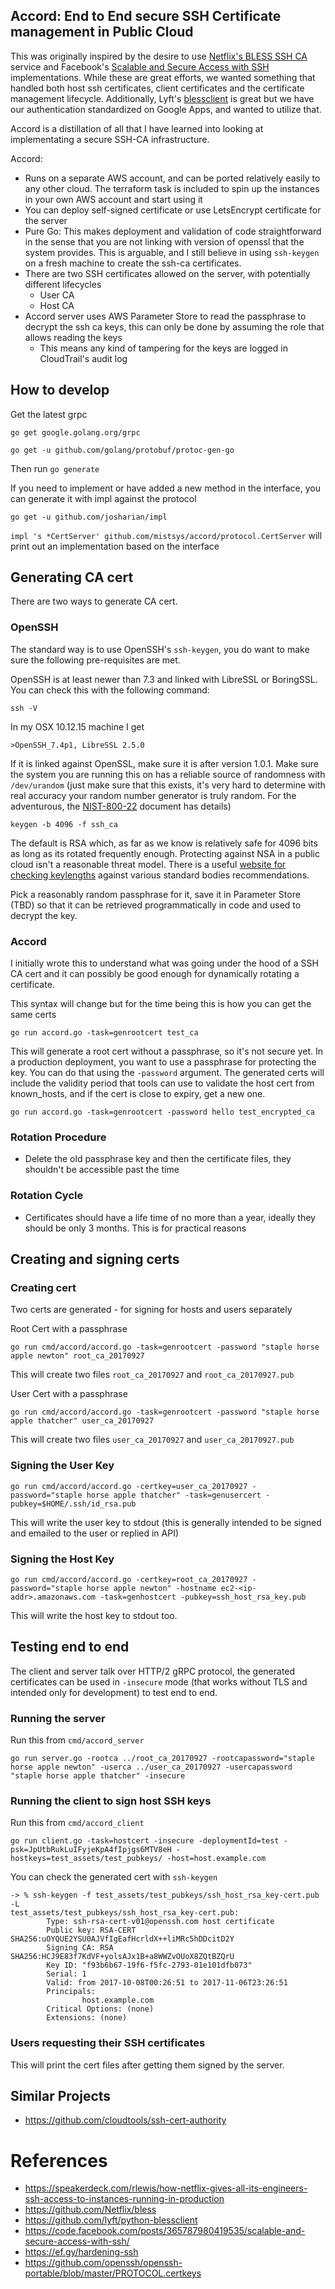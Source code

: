 ## Accord: End to End secure SSH Certificate management in Public Cloud

This was originally inspired by the desire to use [Netflix's BLESS SSH CA](https://github.com/Netflix/bless) service and Facebook's [Scalable and Secure Access with SSH](https://code.facebook.com/posts/365787980419535/scalable-and-secure-access-with-ssh/) implementations. While these are great efforts, we wanted something that handled both host ssh certificates, client certificates and the certificate management lifecycle. Additionally, Lyft's [blessclient](https://eng.lyft.com/blessing-your-ssh-at-lyft-a1b38f81629d) is great but we have our authentication standardized on Google Apps, and wanted to utilize that.

Accord is a distillation of all that I have learned into looking at implementating a secure SSH-CA infrastructure.

Accord:
- Runs on a separate AWS account, and can be ported relatively easily to any other cloud. The terraform task is included to spin up the instances in your own AWS account and start using it
- You can deploy self-signed certificate or use LetsEncrypt certificate for the server
- Pure Go: This makes deployment and validation of code straightforward in the sense that you are not linking with version of openssl that the system provides. This is arguable, and I still believe in using `ssh-keygen` on a fresh machine to create the ssh-ca certificates.
- There are two SSH certificates allowed on the server, with potentially different lifecycles
   - User CA
   - Host CA
- Accord server uses AWS Parameter Store to read the passphrase to decrypt the ssh ca keys, this can only be done by assuming the role that allows reading the keys
   - This means any kind of tampering for the keys are logged in CloudTrail's audit log


## How to develop

Get the latest grpc

`go get google.golang.org/grpc`

`go get -u github.com/golang/protobuf/protoc-gen-go`

Then run `go generate`

If you need to implement or have added a new method in the interface, you can generate it with impl against the protocol

`go get -u github.com/josharian/impl`


`impl 's *CertServer' github.com/mistsys/accord/protocol.CertServer` will print out an implementation based on the interface

## Generating CA cert

There are two ways to generate CA cert.


### OpenSSH
The standard way is to use OpenSSH's `ssh-keygen`, you do want to make sure the following pre-requisites are met.

OpenSSH is at least newer than 7.3 and linked with LibreSSL or BoringSSL. You can check this with the following command:

```
ssh -V
```

In my OSX 10.12.15 machine I get

```
>OpenSSH_7.4p1, LibreSSL 2.5.0
```

If it is linked against OpenSSL, make sure it is after version 1.0.1. Make sure the system you are running this on has a reliable source of randomness with `/dev/urandom` (just make sure that this exists, it's very hard to determine with real accuracy your random number generator is truly random. For the adventurous, the [NIST-800-22](https://csrc.nist.gov/publications/detail/sp/800-22/rev-1a/final) document has details)

`keygen -b 4096 -f ssh_ca`

The default is RSA which, as far as we know is relatively safe for 4096 bits as long as its rotated frequently enough. Protecting against NSA in a public cloud isn't a reasonable threat model. There is a useful [website for checking keylengths](https://www.keylength.com/en/compare/) against various standard bodies recommendations.

Pick a reasonably random passphrase for it, save it in Parameter Store (TBD) so that it can be retrieved programmatically in code and used to decrypt the key.

### Accord

I initially wrote this to understand what was going under the hood of a SSH CA cert and it can possibly be good enough for dynamically rotating a certificate.


This syntax will change but for the time being this is how you can get the same certs

```
go run accord.go -task=genrootcert test_ca
```

This will generate a root cert without a passphrase, so it's not secure yet. In a production deployment, you want to use a passphrase for protecting the key. You can do that using the `-password` argument. The generated certs will include the validity period that tools can use to validate the host cert from known_hosts, and if the cert is close to expiry, get a new one.

```
go run accord.go -task=genrootcert -password hello test_encrypted_ca

```



### Rotation Procedure

- Delete the old passphrase key and then the certificate files, they shouldn't be accessible past the time

### Rotation Cycle

- Certificates should have a life time of no more than a year, ideally they should be only 3 months. This is for practical reasons

## Creating and signing certs

### Creating cert

Two certs are generated - for signing for hosts and users separately

Root Cert with a passphrase

```
go run cmd/accord/accord.go -task=genrootcert -password "staple horse apple newton" root_ca_20170927
```

This will create two files `root_ca_20170927` and `root_ca_20170927.pub`

User Cert with a passphrase

```
go run cmd/accord/accord.go -task=genrootcert -password "staple horse apple thatcher" user_ca_20170927
```

This will create two files `user_ca_20170927` and `user_ca_20170927.pub`

### Signing the User Key

```
go run cmd/accord/accord.go -certkey=user_ca_20170927 -password="staple horse apple thatcher" -task=genusercert -pubkey=$HOME/.ssh/id_rsa.pub
```

This will write the user key to stdout (this is generally intended to be signed and emailed to the user or replied in API)

### Signing the Host Key

```
go run cmd/accord/accord.go -certkey=root_ca_20170927 -password="staple horse apple newton" -hostname ec2-<ip-addr>.amazonaws.com -task=genhostcert -pubkey=ssh_host_rsa_key.pub
```

This will write the host key to stdout too.

## Testing end to end

The client and server talk over HTTP/2 gRPC protocol, the generated certificates can be used in `-insecure` mode (that works without TLS and intended only for development) to test end to end.

### Running the server

Run this from `cmd/accord_server`

```
go run server.go -rootca ../root_ca_20170927 -rootcapassword="staple horse apple newton" -userca ../user_ca_20170927 -usercapassword "staple horse apple thatcher" -insecure
```

### Running the client to sign host SSH keys

Run this from `cmd/accord_client`
```
go run client.go -task=hostcert -insecure -deploymentId=test -psk=JpUtbRukLuIFyjeKpA4fIpjgs6MTV8eH -hostkeys=test_assets/test_pubkeys/ -host=host.example.com
```

You can check the generated cert with `ssh-keygen`

```
-> % ssh-keygen -f test_assets/test_pubkeys/ssh_host_rsa_key-cert.pub -L
test_assets/test_pubkeys/ssh_host_rsa_key-cert.pub:
        Type: ssh-rsa-cert-v01@openssh.com host certificate
        Public key: RSA-CERT SHA256:uOYQUE2YSU0AJVfIgEafHcrldX++liMRc5hDDcitD2Y
        Signing CA: RSA SHA256:HCJ9E83f7KdVF+yolsAJx1B+a8WWZvOUoX8ZQtBZQrU
        Key ID: "f93b6b67-19f6-f5fc-2793-01e101dfb073"
        Serial: 1
        Valid: from 2017-10-08T00:26:51 to 2017-11-06T23:26:51
        Principals:
                host.example.com
        Critical Options: (none)
        Extensions: (none)
```

### Users requesting their SSH certificates




This will print the cert files after getting them signed by the server.

## Similar Projects

- https://github.com/cloudtools/ssh-cert-authority

# References

- https://speakerdeck.com/rlewis/how-netflix-gives-all-its-engineers-ssh-access-to-instances-running-in-production
- https://github.com/Netflix/bless
- https://github.com/lyft/python-blessclient
- https://code.facebook.com/posts/365787980419535/scalable-and-secure-access-with-ssh/
- https://ef.gy/hardening-ssh
- https://github.com/openssh/openssh-portable/blob/master/PROTOCOL.certkeys

